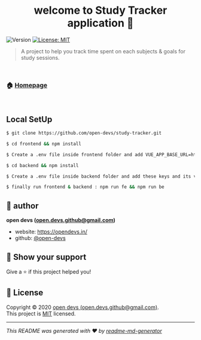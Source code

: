 <h1 align="center">welcome to Study Tracker application 👋</h1>
<p>
  <img alt="Version" src="https://img.shields.io/badge/version-0.0.1-blue.svg?cacheSeconds=2592000" />
  <a href="https://github.com/Open-Devs/opendevs/blob/master/LICENSE" target="_blank">
    <img alt="License: MIT" src="https://img.shields.io/badge/License-MIT-yellow.svg" />
  </a>      
</p>

> A project to help you track time spent on each subjects & goals for study sessions.

<br>

### 🏠 [Homepage](https://studytracker.ml/)

<br>

## Local SetUp

```sh
$ git clone https://github.com/open-devs/study-tracker.git

$ cd frontend && npm install

$ Create a .env file inside frontend folder and add VUE_APP_BASE_URL=http://localhost:3000/

$ cd backend && npm install

$ Create a .env file inside backend folder and add these keys and its value: MONGOOSE_CONNECTION_STRING, PASSWORD_SALT_FACTOR, JWT_SECRET

$ finally run frontend & backend : npm run fe && npm run be
```


## 👤 author

**open devs (open.devs.github@gmail.com)**

* website: https://opendevs.in/
* github: [@open-devs](https://github.com/open-devs)

## 🤝 Show your support

Give a ⭐️ if this project helped you!

## 📝 License

Copyright © 2020 [open devs (open.devs.github@gmail.com)](https://github.com/open-devs).<br />
This project is [MIT](https://github.com/Open-Devs/opendevs/blob/master/LICENSE) licensed.

***
_This README was generated with ❤️ by [readme-md-generator](https://github.com/kefranabg/readme-md-generator)_
